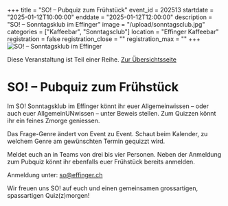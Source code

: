 +++
title = "SO! – Pubquiz zum Frühstück"
event_id = 202513
startdate = "2025-01-12T10:00:00"
enddate = "2025-01-12T12:00:00"
description = "SO! – Sonntagsklub im Effinger"
image = "/upload/sonntagsclub.jpg"
categories = ["Kaffeebar", "Sonntagsclub"]
location = "Effinger Kaffeebar"
registration = false
registration_close = ""
registration_max = ""
+++
![SO! – Sonntagsklub im Effinger](/upload/sonntagsclub.jpg)
       
Diese Veranstaltung ist Teil einer Reihe. [Zur Übersichtsseite](/sonntagsclub)

# SO! – Pubquiz zum Frühstück
Im SO! Sonntagsklub im Effinger könnt ihr euer Allgemeinwissen – oder auch euer AllgemeinUNwissen – unter Beweis stellen. Zum Quizzen könnt ihr ein feines Zmorge geniessen.

Das Frage-Genre ändert von Event zu Event. Schaut beim Kalender, zu welchem Genre am gewünschten Termin gequizzt wird.

Meldet euch an in Teams von drei bis vier Personen. Neben der Anmeldung zum Pubquiz könnt ihr ebenfalls euer Frühstück bereits anmelden.

Anmeldung unter: so@effinger.ch

Wir freuen uns SO! auf euch und einen gemeinsamen grossartigen, spassartigen Quiz(z)morgen!
